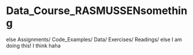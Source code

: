 # Data_Course_RASMUSSENsomething
else
Assignments/
Code_Examples/
Data/
Exercises/
Readings/
else
I
am
doing
this!
I think haha
